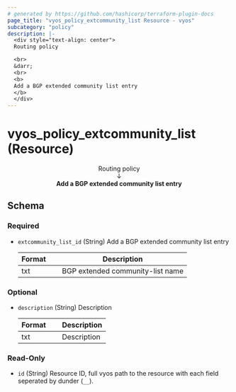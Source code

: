 ```yaml
---
# generated by https://github.com/hashicorp/terraform-plugin-docs
page_title: "vyos_policy_extcommunity_list Resource - vyos"
subcategory: "policy"
description: |-
  <div style="text-align: center">
  Routing policy

  <br>
  &darr;
  <br>
  <b>
  Add a BGP extended community list entry
  </b>
  </div>
---
```


# vyos_policy_extcommunity_list (Resource)

<div style="text-align: center">
Routing policy

<br>
&darr;
<br>
<b>
Add a BGP extended community list entry
</b>
</div>



<!-- schema generated by tfplugindocs -->
## Schema

### Required

- `extcommunity_list_id` (String) Add a BGP extended community list entry

    |  Format &emsp; | Description  |
    |----------|---------------|
    |  txt  &emsp; |  BGP extended community-list name  |

### Optional

- `description` (String) Description

    |  Format &emsp; | Description  |
    |----------|---------------|
    |  txt  &emsp; |  Description  |

### Read-Only

- `id` (String) Resource ID, full vyos path to the resource with each field seperated by dunder (`__`).
